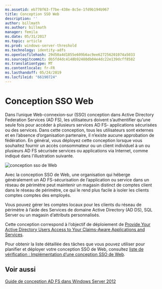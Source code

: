 ```yaml
---
ms.assetid: eb778f63-f7be-438e-8c5e-1fd9b194b967
title: Conception SSO Web
description: ''
author: billmath
ms.author: billmath
manager: femila
ms.date: 05/31/2017
ms.topic: article
ms.prod: windows-server-threshold
ms.technology: identity-adfs
ms.openlocfilehash: 29d50a4d1855e609b6ac9ee627256201074a5033
ms.sourcegitcommit: 0b5fd4dc4148b92480db04e4dc22e139dcff8582
ms.translationtype: MT
ms.contentlocale: fr-FR
ms.lasthandoff: 05/24/2019
ms.locfileid: "66190724"
---
```

# <a name="web-sso-design"></a>Conception SSO Web

Dans l’unique Web\-connexion\-sur \(SSO\) conception dans Active Directory Federation Services \(AD FS\), les utilisateurs doivent s’authentifier qu’une seule fois pour accéder à plusieurs services AD FS\- applications sécurisées ou des services. Dans cette conception, tous les utilisateurs sont externes et en l’absence d’organisation partenaire, il n’existe aucune approbation de fédération. En général, vous déployez cette conception lorsque vous souhaitez fournir un accès consommateur ou un client individuel à un ou plusieurs AD FS sécurisée services ou applications via Internet, comme indiqué dans l’illustration suivante.  
  
![conception sso de Web](media/adfs2_WebSSODesign.gif)  
  
Avec la conception SSO de Web, une organisation qui héberge généralement un AD FS\-sécurisation de l’application ou service dans un réseau de périmètre peut maintenir un magasin distinct de comptes client dans le réseau de périmètre, ce qui le rend plus facile à isoler les clients comptes comptes des employés.  
  
Vous pouvez gérer les comptes locaux pour les clients du réseau de périmètre à l’aide des Services de domaine Active Directory \(AD DS\), SQL Server ou un magasin d’attributs personnalisés.  
  
Cette conception correspond à l’objectif de déploiement de [Provide Your Active Directory Users Access to Your Claims-Aware Applications and Services](Provide-Your-Active-Directory-Users-Access-to-Your-Claims-Aware-Applications-and-Services.md).  
  
Pour obtenir la liste détaillée des tâches que vous pouvez utiliser pour planifier et déployer votre conception SSO de Web, consultez [liste de vérification : Implémentation d’une conception SSO de Web](../../ad-fs/deployment/Checklist--Implementing-a-Web-SSO-Design.md).  
  
## <a name="see-also"></a>Voir aussi
[Guide de conception AD FS dans Windows Server 2012](AD-FS-Design-Guide-in-Windows-Server-2012.md)
